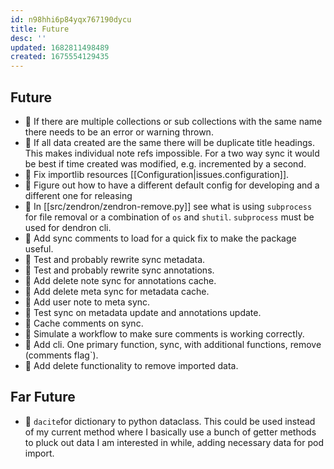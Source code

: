 ```yaml
---
id: n98hhi6p84yqx767190dycu
title: Future
desc: ''
updated: 1682811498489
created: 1675554129435
---
```

## Future

- 🔮 If there are multiple collections or sub collections with the same name there needs to be an error or warning thrown.
- 🔮 If all data created are the same there will be duplicate title headings. This makes individual note refs impossible. For a two way sync it would be best if time created was modified, e.g. incremented by a second.
- 🔮 Fix importlib resources [[Configuration|issues.configuration]].
- 🔮 Figure out how to have a different default config for developing and a different one for releasing
- 🔮 In [[src/zendron/zendron-remove.py]] see what is using `subprocess` for file removal or a combination of `os` and `shutil`. `subprocess` must be used for dendron cli.
- 🔮 Add sync comments to load for a quick fix to make the package useful.
- 🔮 Test and probably rewrite sync metadata.
- 🔮 Test and probably rewrite sync annotations.
- 🔮 Add delete note sync for annotations cache.
- 🔮 Add delete meta sync for metadata cache.
- 🔮 Add user note to meta sync.
- 🔮 Test sync on metadata update and annotations update.
- 🔮 Cache comments on sync.
- 🔮 Simulate a workflow to make sure comments is working correctly.
- 🔮 Add cli. One primary function, sync, with additional functions, remove (comments flag`).
- 🔮 Add delete functionality to remove imported data.

## Far Future

- 🔮 `dacite`for dictionary to python dataclass. This could be used instead of my current method where I basically use a bunch of getter methods to pluck out data I am interested in while, adding necessary data for pod import.
